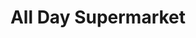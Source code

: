 ---
title: "All Day Supermarket"
url: /las-pinas/all-day-supermarket-c-5-road-extension/
shop: Supermarkt
---
